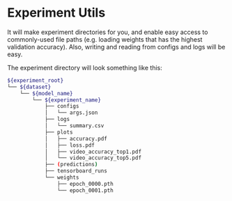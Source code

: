 # Experiment Utils

It will make experiment directories for you, and enable easy access to commonly-used file paths (e.g. loading weights that has the highest validation accuracy). Also, writing and reading from configs and logs will be easy.

The experiment directory will look something like this:  

```bash
${experiment_root}
└── ${dataset}
    └── ${model_name}
		└── ${experiment_name}
			├── configs
			│   └── args.json
			├── logs
			│   └── summary.csv
			├── plots
			│   ├── accuracy.pdf
			│   ├── loss.pdf
			│   ├── video_accuracy_top1.pdf
			│   └── video_accuracy_top5.pdf
			├── (predictions)
			├── tensorboard_runs
			└── weights
				├── epoch_0000.pth
				└── epoch_0001.pth
```

